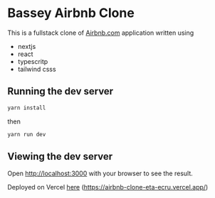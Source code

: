 # Bassey Airbnb Clone

This is a fullstack clone of [Airbnb.com](https://www.airbnb.com/) application written using

- nextjs
- react
- typescritp
- tailwind csss

## Running the dev server

```sh
yarn install
```

then

```sh
yarn run dev
```

## Viewing the dev server

Open [http://localhost:3000](http://localhost:3000) with your browser to see the result.

Deployed on Vercel [here](https://airbnb-clone-eta-ecru.vercel.app/) (https://airbnb-clone-eta-ecru.vercel.app/)
